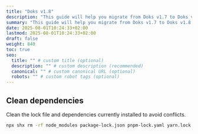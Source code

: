 ```yaml
---
title: "Doks v1.8"
description: "This guide will help you migrate from Doks v1.7 to Doks v1.8."
summary: "This guide will help you migrate from Doks v1.7 to Doks v1.8."
date: 2025-08-01T10:24:33+02:00
lastmod: 2025-08-01T10:24:33+02:00
draft: false
weight: 840
toc: true
seo:
  title: "" # custom title (optional)
  description: "" # custom description (recommended)
  canonical: "" # custom canonical URL (optional)
  robots: "" # custom robot tags (optional)
---
```


## Clean dependencies

Clean the lock file and dependencies currently installed to avoid conflicts.

```bash
npx shx rm -rf node_modules package-lock.json pnpm-lock.yaml yarn.lock bun.lock
```
